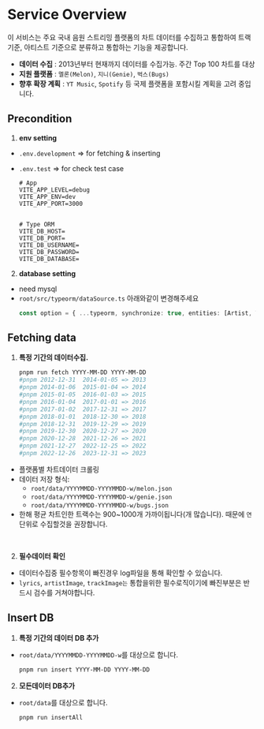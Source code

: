 # Service Overview

이 서비스는 주요 국내 음원 스트리밍 플랫폼의 차트 데이터를 수집하고 통합하여 트랙 기준, 아티스트 기준으로 분류하고 통합하는 기능을 제공합니다.

- **데이터 수집** :   2013년부터 현재까지 데이터를 수집가능. 주간 Top 100 차트를 대상
- **지원 플랫폼** : `멜론(Melon)`, `지니(Genie)`, `벅스(Bugs)` 
- **향후 확장 계획** : `YT Music`, `Spotify` 등 국제 플랫폼을 포함시킬 계획을 고려 중입니다.

## Precondition

1. **env setting**
- `.env.development` => for fetching & inserting
- `.env.test` => for check test case

    ```
    # App
    VITE_APP_LEVEL=debug
    VITE_APP_ENV=dev
    VITE_APP_PORT=3000


    # Type ORM
    VITE_DB_HOST=
    VITE_DB_PORT=
    VITE_DB_USERNAME=
    VITE_DB_PASSWORD=
    VITE_DB_DATABASE=
    ```

2. **database setting**
- need mysql
- `root/src/typeorm/dataSource.ts` 아래와같이 변경해주세요
    ```ts
    const option = { ...typeorm, synchronize: true, entities: [Artist, Track] };
    ```


## Fetching data
1. **특정 기간의 데이터수집.**

    ```bash
    pnpm run fetch YYYY-MM-DD YYYY-MM-DD
    #pnpm 2012-12-31  2014-01-05 => 2013
    #pnpm 2014-01-06  2015-01-04 => 2014
    #pnpm 2015-01-05  2016-01-03 => 2015
    #pnpm 2016-01-04  2017-01-01 => 2016
    #pnpm 2017-01-02  2017-12-31 => 2017
    #pnpm 2018-01-01  2018-12-30 => 2018
    #pnpm 2018-12-31  2019-12-29 => 2019
    #pnpm 2019-12-30  2020-12-27 => 2020
    #pnpm 2020-12-28  2021-12-26 => 2021
    #pnpm 2021-12-27  2022-12-25 => 2022
    #pnpm 2022-12-26  2023-12-31 => 2023
    ```
 - 플랫폼별 차트데이터 크롤링
 - 데이터 저장 형식: 
    - `root/data/YYYYMMDD-YYYYMMDD-w/melon.json`
    - `root/data/YYYYMMDD-YYYYMMDD-w/genie.json`
    - `root/data/YYYYMMDD-YYYYMMDD-w/bugs.json`
- 한해 평균 차트인한 트랙수는 900~1000개 가까이됩니다(개 많습니다).  때문에 `연`단위로 수집할것을 권장합니다.

<br>

2. **필수데이터 확인**
- 데이터수집중 필수항목이 빠진경우 log파일을 통해 확인할 수 있습니다.
- `lyrics`, `artistImage`, `trackImage는` 통합을위한 필수로직이기에 빠진부분은 반드시 검수를 거쳐야합니다.

## Insert DB
1. **특정 기간의 데이터 DB 추가**
- `root/data/YYYYMMDD-YYYYMMDD-w`를 대상으로 합니다.
    ``` bash
    pnpm run insert YYYY-MM-DD YYYY-MM-DD
    ```



2. **모든데이터 DB추가**
-  `root/data`를 대상으로 합니다.
    ``` bash
    pnpm run insertAll
    ```





